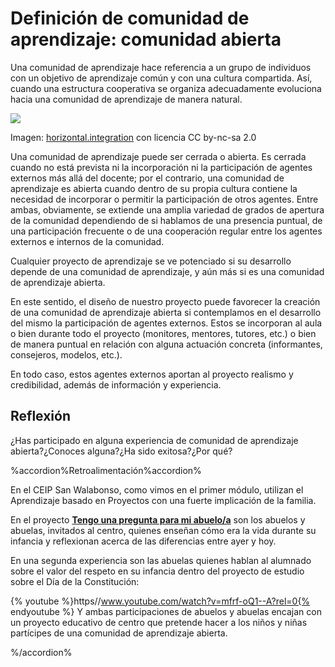 
# Definición de comunidad de aprendizaje: comunidad abierta

Una comunidad de aprendizaje hace referencia a un grupo de individuos con un objetivo de aprendizaje común y con una cultura compartida. Así, cuando una estructura cooperativa se organiza adecuadamente evoluciona hacia una comunidad de aprendizaje de manera natural.

![](https://raw.githubusercontent.com/catedu/abp/master/img/6e696ecc836f5f7269656e646f.jpg)

Imagen: [horizontal.integration](http://www.flickr.com/photos/ebolasmallpox/1066368855/) con licencia CC by-nc-sa 2.0

Una comunidad de aprendizaje puede ser cerrada o abierta. Es cerrada cuando no está prevista ni la incorporación ni la participación de agentes externos más allá del docente; por el contrario, una comunidad de aprendizaje es abierta cuando dentro de su propia cultura contiene la necesidad de incorporar o permitir la participación de otros agentes. Entre ambas, obviamente, se extiende una amplia variedad de grados de apertura de la comunidad dependiendo de si hablamos de una presencia puntual, de una participación frecuente o de una cooperación regular entre los agentes externos e internos de la comunidad.

Cualquier proyecto de aprendizaje se ve potenciado si su desarrollo depende de una comunidad de aprendizaje, y aún más si es una comunidad de aprendizaje abierta.

En este sentido, el diseño de nuestro proyecto puede favorecer la creación de una comunidad de aprendizaje abierta si contemplamos en el desarrollo del mismo la participación de agentes externos. Estos se incorporan al aula o bien durante todo el proyecto (monitores, mentores, tutores, etc.) o bien de manera puntual en relación con alguna actuación concreta (informantes, consejeros, modelos, etc.).

En todo caso, estos agentes externos aportan al proyecto realismo y credibilidad, además de información y experiencia.

## Reflexión

¿Has participado en alguna experiencia de comunidad de aprendizaje abierta?¿Conoces alguna?¿Ha sido exitosa?¿Por qué?

%accordion%Retroalimentación%accordion%

En el CEIP San Walabonso, como vimos en el primer módulo, utilizan el Aprendizaje basado en Proyectos con una fuerte implicación de la familia.

En el proyecto [**Tengo una pregunta para mi abuelo/a**](https://vimeo.com/17676467) son los abuelos y abuelas, invitados al centro, quienes enseñan cómo era la vida durante su infancia y reflexionan acerca de las diferencias entre ayer y hoy.

En una segunda experiencia son las abuelas quienes hablan al alumnado sobre el valor del respeto en su infancia dentro del proyecto de estudio sobre el Día de la Constitución:

{% youtube %}https//www.youtube.com/watch?v=mfrf-oQ1--A?rel=0{% endyoutube %}
Y ambas participaciones de abuelos y abuelas encajan con un proyecto educativo de centro que pretende hacer a los niños y niñas partícipes de una comunidad de aprendizaje abierta.

%/accordion%
